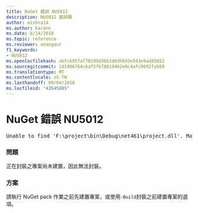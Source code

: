 ```yaml
---
title: NuGet 錯誤 NU5012
description: NU5012 錯誤碼
author: mishra14
ms.author: karann
ms.date: 8/14/2018
ms.topic: reference
ms.reviewer: anangaur
f1_keywords:
- NU5012
ms.openlocfilehash: abfc695faf70199a5662d6d5693e543e9ad85022
ms.sourcegitcommit: 1d1406764c6af5fb7801d462e0c4afc9092fa569
ms.translationtype: MT
ms.contentlocale: zh-TW
ms.lasthandoff: 09/04/2018
ms.locfileid: "43545885"
---
```

# <a name="nuget-error-nu5012"></a>NuGet 錯誤 NU5012
<pre>Unable to find 'F:\project\bin\Debug\net461\project.dll'. Make sure the project has been built.</pre>

### <a name="issue"></a>問題

正在封裝之專案尚未建置，因此無法封裝。


### <a name="solution"></a>方案

請執行 NuGet pack 作業之前先建置專案，或使用`-Build`封裝之前建置專案的選項。

